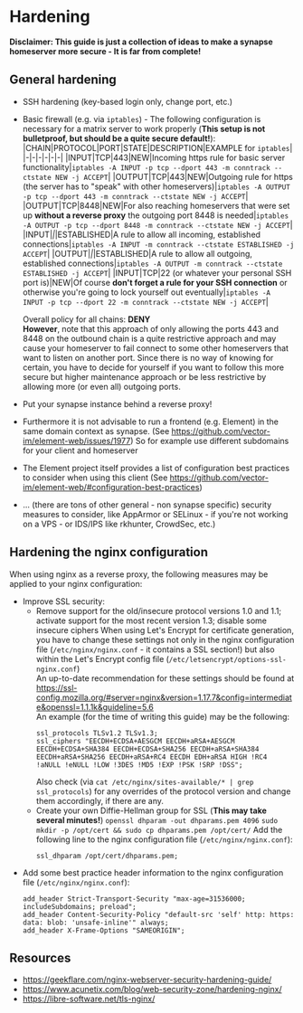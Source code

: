 # Hardening
**Disclaimer: This guide is just a collection of ideas to make a synapse homeserver more secure - It is far from complete!**

## General hardening
- SSH hardening (key-based login only, change port, etc.)
- Basic firewall (e.g. via `iptables`) - The following configuration is necessary for a matrix server to work properly (**This setup is not bulletproof, but should be a quite secure default!**):
	|CHAIN|PROTOCOL|PORT|STATE|DESCRIPTION|EXAMPLE for `iptables`|
	|-|-|-|-|-|-|
	|INPUT|TCP|443|NEW|Incoming https rule for basic server functionality|`iptables -A INPUT -p tcp --dport 443 -m conntrack --ctstate NEW -j ACCEPT`|
	|OUTPUT|TCP|443|NEW|Outgoing rule for https (the server has to "speak" with other homeservers)|`iptables -A OUTPUT -p tcp --dport 443 -m conntrack --ctstate NEW -j ACCEPT`|
	|OUTPUT|TCP|8448|NEW|For also reaching homeservers that were set up **without a reverse proxy** the outgoing port 8448 is needed|`iptables -A OUTPUT -p tcp --dport 8448 -m conntrack --ctstate NEW -j ACCEPT`|
	|INPUT|*|*|ESTABLISHED|A rule to allow all incoming, established connections|`iptables -A INPUT -m conntrack --ctstate ESTABLISHED -j ACCEPT`|
	|OUTPUT|*|*|ESTABLISHED|A rule to allow all outgoing, established connections|`iptables -A OUTPUT -m conntrack --ctstate ESTABLISHED -j ACCEPT`|
	|INPUT|TCP|22 (or whatever your personal SSH port is)|NEW|Of course **don't forget a rule for your SSH connection** or otherwise you're going to lock yourself out eventually|`iptables -A INPUT -p tcp --dport 22 -m conntrack --ctstate NEW -j ACCEPT`|
	
	Overall policy for all chains: **DENY**  
	**However**, note that this approach of only allowing the ports 443 and 8448 on the outbound chain is a quite restrictive approach and may cause your homeserver to fail connect to some other homeservers that want to listen on another port. Since there is no way of knowing for certain, you have to decide for yourself if you want to follow this more secure but higher maintenance approach or be less restrictive by allowing more (or even all) outgoing ports.
- Put your synapse instance behind a reverse proxy!
- Furthermore it is not advisable to run a frontend (e.g. Element) in the same domain context as synapse. (See https://github.com/vector-im/element-web/issues/1977) So for example use different subdomains for your client and homeserver
- The Element project itself provides a list of configuration best practices to consider when using this client (See https://github.com/vector-im/element-web/#configuration-best-practices)
- ... (there are tons of other general - non synapse specific) security measures to consider, like AppArmor or SELinux - if you're not working on a VPS - or IDS/IPS like rkhunter, CrowdSec, etc.)

## Hardening the nginx configuration
When using nginx as a reverse proxy, the following measures may be applied to your nginx configuration:
- Improve SSL security:
	- Remove support for the old/insecure protocol versions 1.0 and 1.1; activate support for the most recent version 1.3; disable some insecure ciphers
	When using Let's Encrypt for certificate generation, you have to change these settings not only in the nginx configuration file (`/etc/nginx/nginx.conf` - it contains a SSL section!) but also within the Let's Encrypt config file (`/etc/letsencrypt/options-ssl-nginx.conf`)  
	An up-to-date recommendation for these settings should be found at https://ssl-config.mozilla.org/#server=nginx&version=1.17.7&config=intermediate&openssl=1.1.1k&guideline=5.6  
	An example (for the time of writing this guide) may be the following:
		```
		ssl_protocols TLSv1.2 TLSv1.3;
		ssl_ciphers "EECDH+ECDSA+AESGCM EECDH+aRSA+AESGCM EECDH+ECDSA+SHA384 EECDH+ECDSA+SHA256 EECDH+aRSA+SHA384 EECDH+aRSA+SHA256 EECDH+aRSA+RC4 EECDH EDH+aRSA HIGH !RC4 !aNULL !eNULL !LOW !3DES !MD5 !EXP !PSK !SRP !DSS";
		```
		Also check (via `cat /etc/nginx/sites-available/* | grep ssl_protocols`) for any overrides of the protocol version and change them accordingly, if there are any.
	- Create your own Diffie-Hellman group for SSL (**This may take several minutes!**)
	`openssl dhparam -out dhparams.pem 4096`
	`sudo mkdir -p /opt/cert && sudo cp dhparams.pem /opt/cert/`
	Add the following line to the nginx configuration file (`/etc/nginx/nginx.conf`):
	  ```
	  ssl_dhparam /opt/cert/dhparams.pem;
	  ```
- Add some best practice header information to the nginx configuration file (`/etc/nginx/nginx.conf`):
	```
	add_header Strict-Transport-Security "max-age=31536000; includeSubdomains; preload";
	add_header Content-Security-Policy "default-src 'self' http: https: data: blob: 'unsafe-inline'" always;
	add_header X-Frame-Options "SAMEORIGIN";
	```

## Resources
- https://geekflare.com/nginx-webserver-security-hardening-guide/
- https://www.acunetix.com/blog/web-security-zone/hardening-nginx/
- https://libre-software.net/tls-nginx/
